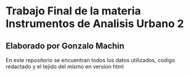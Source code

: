 # Trabajo Final de la materia Instrumentos de Analisis Urbano 2

## Elaborado por Gonzalo Machin

En este repositorio se encuentran todos los datos utilizados, codigo redactado y el tejido del mismo en version html
